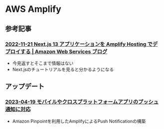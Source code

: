 # AWS Amplify

## 参考記事

### [2022-11-21 Next.js 13 アプリケーションを Amplify Hosting でデプロイする | Amazon Web Services ブログ](https://aws.amazon.com/jp/blogs/news/amplify-next-js-13/)

- 今見返すとそこまで情報はない
- Next.jsのチュートリアルを見ると分かるようになる

## アップデート

### [2023-04-19 モバイルやクロスプラットフォームアプリのプッシュ通知に対応](https://aws.amazon.com/jp/about-aws/whats-new/2023/04/aws-amplify-push-notifications-mobile-cross-platform-apps/)

- Amazon Pinpointを利用したAmplifyによるPush Notificationの構築